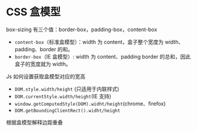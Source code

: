 # CSS 盒模型

box-sizing 有三个值：border-box，padding-box，content-box

- `content-box`（标准盒模型）：width 为 content，盒子整个宽度为 width、padding、border 的和。
- `border-box`（IE 盒模型）: width 为 content、padding border 的总和，因此盒子的宽度就为 width。

Js 如何设置获取盒模型对应的宽高

- `DOM.style.width/height` (只适用于内联样式)
- `DOM.currentStyle.width/height`(IE 支持)
- `window.getComputedStyle(DOM).widht/height`(chrome、firefox)
- `DOM.getBoundingClientRect().widht/height`

根据盒模型解释边距重叠
